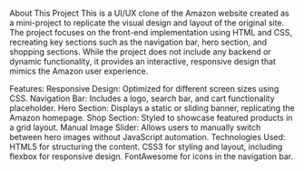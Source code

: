 About This Project
This is a UI/UX clone of the Amazon website created as a mini-project to replicate the visual design and layout of the original site. The project focuses on the front-end implementation using HTML and CSS, recreating key sections such as the navigation bar, hero section, and shopping sections. While the project does not include any backend or dynamic functionality, it provides an interactive, responsive design that mimics the Amazon user experience.

Features:
Responsive Design: Optimized for different screen sizes using CSS.
Navigation Bar: Includes a logo, search bar, and cart functionality placeholder.
Hero Section: Displays a static or sliding banner, replicating the Amazon homepage.
Shop Section: Styled to showcase featured products in a grid layout.
Manual Image Slider: Allows users to manually switch between hero images without JavaScript automation.
Technologies Used:
HTML5 for structuring the content.
CSS3 for styling and layout, including flexbox for responsive design.
FontAwesome for icons in the navigation bar.
